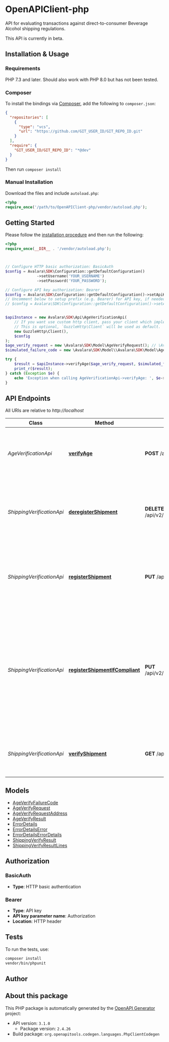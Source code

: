 # OpenAPIClient-php

API for evaluating transactions against direct-to-consumer Beverage Alcohol shipping regulations.

This API is currently in beta.



## Installation & Usage

### Requirements

PHP 7.3 and later.
Should also work with PHP 8.0 but has not been tested.

### Composer

To install the bindings via [Composer](https://getcomposer.org/), add the following to `composer.json`:

```json
{
  "repositories": [
    {
      "type": "vcs",
      "url": "https://github.com/GIT_USER_ID/GIT_REPO_ID.git"
    }
  ],
  "require": {
    "GIT_USER_ID/GIT_REPO_ID": "*@dev"
  }
}
```

Then run `composer install`

### Manual Installation

Download the files and include `autoload.php`:

```php
<?php
require_once('/path/to/OpenAPIClient-php/vendor/autoload.php');
```

## Getting Started

Please follow the [installation procedure](#installation--usage) and then run the following:

```php
<?php
require_once(__DIR__ . '/vendor/autoload.php');



// Configure HTTP basic authorization: BasicAuth
$config = Avalara\SDK\Configuration::getDefaultConfiguration()
              ->setUsername('YOUR_USERNAME')
              ->setPassword('YOUR_PASSWORD');

// Configure API key authorization: Bearer
$config = Avalara\SDK\Configuration::getDefaultConfiguration()->setApiKey('Authorization', 'YOUR_API_KEY');
// Uncomment below to setup prefix (e.g. Bearer) for API key, if needed
// $config = Avalara\SDK\Configuration::getDefaultConfiguration()->setApiKeyPrefix('Authorization', 'Bearer');


$apiInstance = new Avalara\SDK\Api\AgeVerificationApi(
    // If you want use custom http client, pass your client which implements `GuzzleHttp\ClientInterface`.
    // This is optional, `GuzzleHttp\Client` will be used as default.
    new GuzzleHttp\Client(),
    $config
);
$age_verify_request = new \Avalara\SDK\Model\AgeVerifyRequest(); // \Avalara\SDK\Model\AgeVerifyRequest | Information about the individual whose age is being verified.
$simulated_failure_code = new \Avalara\SDK\Model\\Avalara\SDK\Model\AgeVerifyFailureCode(); // \Avalara\SDK\Model\AgeVerifyFailureCode | (Optional) The failure code included in the simulated response of the endpoint. Note that this endpoint is only available in Sandbox for testing purposes.

try {
    $result = $apiInstance->verifyAge($age_verify_request, $simulated_failure_code);
    print_r($result);
} catch (Exception $e) {
    echo 'Exception when calling AgeVerificationApi->verifyAge: ', $e->getMessage(), PHP_EOL;
}

```

## API Endpoints

All URIs are relative to *http://localhost*

Class | Method | HTTP request | Description
------------ | ------------- | ------------- | -------------
*AgeVerificationApi* | [**verifyAge**](docs/Api/AgeVerificationApi.md#verifyage) | **POST** /api/v2/ageverification/verify | Determines whether an individual meets or exceeds the minimum legal drinking age.
*ShippingVerificationApi* | [**deregisterShipment**](docs/Api/ShippingVerificationApi.md#deregistershipment) | **DELETE** /api/v2/companies/{companyCode}/transactions/{transactionCode}/shipment/registration | Removes the transaction from consideration when evaluating regulations that span multiple transactions.
*ShippingVerificationApi* | [**registerShipment**](docs/Api/ShippingVerificationApi.md#registershipment) | **PUT** /api/v2/companies/{companyCode}/transactions/{transactionCode}/shipment/registration | Registers the transaction so that it may be included when evaluating regulations that span multiple transactions.
*ShippingVerificationApi* | [**registerShipmentIfCompliant**](docs/Api/ShippingVerificationApi.md#registershipmentifcompliant) | **PUT** /api/v2/companies/{companyCode}/transactions/{transactionCode}/shipment/registerIfCompliant | Evaluates a transaction against a set of direct-to-consumer shipping regulations and, if compliant, registers the transaction so that it may be included when evaluating regulations that span multiple transactions.
*ShippingVerificationApi* | [**verifyShipment**](docs/Api/ShippingVerificationApi.md#verifyshipment) | **GET** /api/v2/companies/{companyCode}/transactions/{transactionCode}/shipment/verify | Evaluates a transaction against a set of direct-to-consumer shipping regulations.

## Models

- [AgeVerifyFailureCode](docs/Model/AgeVerifyFailureCode.md)
- [AgeVerifyRequest](docs/Model/AgeVerifyRequest.md)
- [AgeVerifyRequestAddress](docs/Model/AgeVerifyRequestAddress.md)
- [AgeVerifyResult](docs/Model/AgeVerifyResult.md)
- [ErrorDetails](docs/Model/ErrorDetails.md)
- [ErrorDetailsError](docs/Model/ErrorDetailsError.md)
- [ErrorDetailsErrorDetails](docs/Model/ErrorDetailsErrorDetails.md)
- [ShippingVerifyResult](docs/Model/ShippingVerifyResult.md)
- [ShippingVerifyResultLines](docs/Model/ShippingVerifyResultLines.md)

## Authorization

### BasicAuth

- **Type**: HTTP basic authentication


### Bearer

- **Type**: API key
- **API key parameter name**: Authorization
- **Location**: HTTP header


## Tests

To run the tests, use:

```bash
composer install
vendor/bin/phpunit
```

## Author



## About this package

This PHP package is automatically generated by the [OpenAPI Generator](https://openapi-generator.tech) project:

- API version: `3.1.0`
    - Package version: `2.4.26`
- Build package: `org.openapitools.codegen.languages.PhpClientCodegen`
